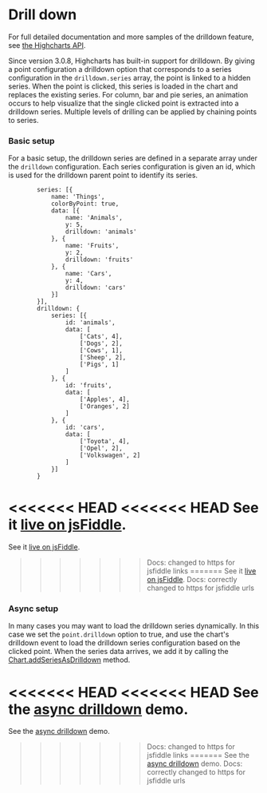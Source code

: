 Drill down
==========

For full detailed documentation and more samples of the drilldown feature, see [the Highcharts API](https://api.highcharts.com/highcharts/drilldown).

Since version 3.0.8, Highcharts has built-in support for drilldown. By giving a point configuration a drilldown option that corresponds to a series configuration in the `drilldown.series` array, the point is linked to a hidden series. When the point is clicked, this series is loaded in the chart and replaces the existing series. For column, bar and pie series, an animation occurs to help visualize that the single clicked point is extracted into a drilldown series. Multiple levels of drilling can be applied by chaining points to series.

### Basic setup

For a basic setup, the drilldown series are defined in a separate array under the `drilldown` configuration. Each series configuration is given an id, which is used for the drilldown parent point to identify its series. 

    
            series: [{
                name: 'Things',
                colorByPoint: true,
                data: [{
                    name: 'Animals',
                    y: 5,
                    drilldown: 'animals'
                }, {
                    name: 'Fruits',
                    y: 2,
                    drilldown: 'fruits'
                }, {
                    name: 'Cars',
                    y: 4,
                    drilldown: 'cars'
                }]
            }],
            drilldown: {
                series: [{
                    id: 'animals',
                    data: [
                        ['Cats', 4],
                        ['Dogs', 2],
                        ['Cows', 1],
                        ['Sheep', 2],
                        ['Pigs', 1]
                    ]
                }, {
                    id: 'fruits',
                    data: [
                        ['Apples', 4],
                        ['Oranges', 2]
                    ]
                }, {
                    id: 'cars',
                    data: [
                        ['Toyota', 4],
                        ['Opel', 2],
                        ['Volkswagen', 2]
                    ]
                }]
            }

<<<<<<< HEAD
<<<<<<< HEAD
See it [live on jsFiddle](https://jsfiddle.net/gh/get/jquery/1.7.2/highslide-software/highcharts.com/tree/master/samples/highcharts/drilldown/basic/).
=======
See it [live on jsFiddle](https://jsfiddlefiddle.net/gh/get/jquery/1.7.2/highslide-software/highcharts.com/tree/master/samples/highcharts/drilldown/basic/).
>>>>>>> Docs: changed to https for jsfiddle links
=======
See it [live on jsFiddle](https://jsfiddle.net/gh/get/jquery/1.7.2/highslide-software/highcharts.com/tree/master/samples/highcharts/drilldown/basic/).
>>>>>>> Docs: correctly changed to https for jsfiddle urls

### Async setup

In many cases you may want to load the drilldown series dynamically. In this case we set the `point.drilldown` option to true, and use the chart's drilldown event to load the drilldown series configuration based on the clicked point. When the series data arrives, we add it by calling the [Chart.addSeriesAsDrilldown](https://api.highcharts.com/highcharts/Chart.addSeriesAsDrilldown) method.

<<<<<<< HEAD
<<<<<<< HEAD
See the [async drilldown](https://jsfiddle.net/gh/get/jquery/1.7.2/highslide-software/highcharts.com/tree/master/samples/highcharts/drilldown/async/) demo.
=======
See the [async drilldown](https://jsfiddlefiddle.net/gh/get/jquery/1.7.2/highslide-software/highcharts.com/tree/master/samples/highcharts/drilldown/async/) demo.
>>>>>>> Docs: changed to https for jsfiddle links
=======
See the [async drilldown](https://jsfiddle.net/gh/get/jquery/1.7.2/highslide-software/highcharts.com/tree/master/samples/highcharts/drilldown/async/) demo.
>>>>>>> Docs: correctly changed to https for jsfiddle urls
